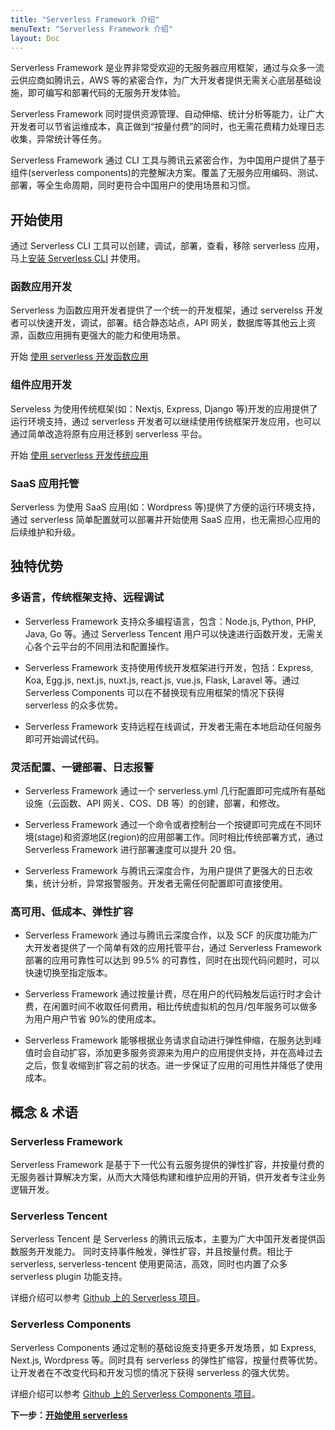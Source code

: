 ```yaml
---
title: "Serverless Framework 介绍"
menuText: "Serverless Framework 介绍"
layout: Doc
---
```


Serverless Framework 是业界非常受欢迎的无服务器应用框架，通过与众多一流云供应商如腾讯云，AWS 等的紧密合作，为广大开发者提供无需关心底层基础设施，即可编写和部署代码的无服务开发体验。

Serverless Framework 同时提供资源管理、自动伸缩、统计分析等能力，让广大开发者可以节省运维成本，真正做到“按量付费”的同时，也无需花费精力处理日志收集，异常统计等任务。

Serverless Framework 通过 CLI 工具与腾讯云紧密合作，为中国用户提供了基于组件(serverless components)的完整解决方案。覆盖了无服务应用编码、测试、部署，等全生命周期，同时更符合中国用户的使用场景和习惯。

## 开始使用

通过 Serverless CLI 工具可以创建，调试，部署，查看，移除 serverless 应用，马上[安装 Serverless CLI](./quickstart/installation.md) 并使用。

### 函数应用开发

Serverless 为函数应用开发者提供了一个统一的开发框架，通过 serverelss 开发者可以快速开发，调试，部署。结合静态站点，API 网关，数据库等其他云上资源，函数应用拥有更强大的能力和使用场景。

开始 [使用 serverless 开发函数应用](./quickstart/function-dev.md)

### 组件应用开发

Serveless 为使用传统框架(如：Nextjs, Express, Django 等)开发的应用提供了运行环境支持，通过 serverless 开发者可以继续使用传统框架开发应用，也可以通过简单改造将原有应用迁移到 serverless 平台。

开始 [使用 serverless 开发传统应用](./quickstart/components-dev.md)

### SaaS 应用托管

Serverless 为使用 SaaS 应用(如：Wordpress 等)提供了方便的运行环境支持，通过 serverless 简单配置就可以部署并开始使用 SaaS 应用，也无需担心应用的后续维护和升级。

## 独特优势

### 多语言，传统框架支持、远程调试

- Serverless Framework 支持众多编程语言，包含：Node.js, Python, PHP, Java, Go 等。通过 Serverless Tencent 用户可以快速进行函数开发，无需关心各个云平台的不同用法和配置操作。

- Serverless Framework 支持使用传统开发框架进行开发，包括：Express, Koa, Egg.js, next.js, nuxt.js, react.js, vue.js, Flask, Laravel 等。通过 Serverless Components 可以在不替换现有应用框架的情况下获得 serverless 的众多优势。

- Serverless Framework 支持远程在线调试，开发者无需在本地启动任何服务即可开始调试代码。

### 灵活配置、一键部署、日志报警

- Serverless Framework 通过一个 serverless.yml 几行配置即可完成所有基础设施（云函数、API 网关、COS、DB 等）的创建，部署，和修改。

- Serverless Framework 通过一个命令或者控制台一个按键即可完成在不同环境(stage)和资源地区(region)的应用部署工作。同时相比传统部署方式，通过 Serverless Framework 进行部署速度可以提升 20 倍。

- Serverless Framework 与腾讯云深度合作，为用户提供了更强大的日志收集，统计分析，异常报警服务。开发者无需任何配置即可直接使用。

### 高可用、低成本、弹性扩容

- Serverless Framework 通过与腾讯云深度合作，以及 SCF 的灰度功能为广大开发者提供了一个简单有效的应用托管平台，通过 Serverless Framework 部署的应用可靠性可以达到 99.5% 的可靠性，同时在出现代码问题时，可以快速切换至指定版本。

- Serverless Framework 通过按量计费，尽在用户的代码触发后运行时才会计费，在闲置时间不收取任何费用，相比传统虚拟机的包月/包年服务可以做多为用户用户节省 90%的使用成本。

- Serverless Framework 能够根据业务请求自动进行弹性伸缩，在服务达到峰值时会自动扩容，添加更多服务资源来为用户的应用提供支持，并在高峰过去之后，恢复收缩到扩容之前的状态。进一步保证了应用的可用性并降低了使用成本。

## 概念 & 术语

### Serverless Framework

Serverless Framework 是基于下一代公有云服务提供的弹性扩容，并按量付费的无服务器计算解决方案，从而大大降低构建和维护应用的开销，供开发者专注业务逻辑开发。

### Serverless Tencent

Serverless Tencent 是 Serverless 的腾讯云版本，主要为广大中国开发者提供函数服务开发能力。 同时支持事件触发，弹性扩容，并且按量付费。相比于 serverless, serverless-tencent 使用更简洁，高效，同时也内置了众多 serverless plugin 功能支持。

详细介绍可以参考 [Github 上的 Serverless 项目](https://github.com/serverless/serverless/blob/master/README_CN.md)。

### Serverless Components

Serverless Components 通过定制的基础设施支持更多开发场景，如 Express, Next.js, Wordpress 等。同时具有 serverless 的弹性扩缩容，按量付费等优势。让开发者在不改变代码和开发习惯的情况下获得 serverless 的强大优势。

详细介绍可以参考 [Github 上的 Serverless Components 项目](https://github.com/serverless/components/blob/master/README.cn.md)。

**下一步：[开始使用 serverless](./quickstart/installation)**
